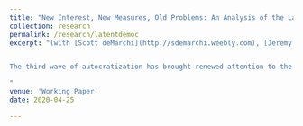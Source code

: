 ```yaml
---
title: "New Interest, New Measures, Old Problems: An Analysis of the Latent Dimension(s) of Democracy"
collection: research
permalink: /research/latentdemoc
excerpt: "(with [Scott deMarchi](http://sdemarchi.weebly.com), [Jeremy Springman](https://sites.duke.edu/jeremyspringman/), [Mateo Villamizar-Chaparro](https://scholars.duke.edu/person/santiagomateo.villamizar.chaparro), [Erik Wibbels](https://sites.duke.edu/wibbels/)), *Working Paper*


The third wave of autocratization has brought renewed attention to the study of regime type. This attention has been accompanied by a proliferation of new and more nuanced measures of democratic characteristics. We combine recent approaches using machine learning for dimensionality reduction with new democracy measures to investigate the latent dimensions of democracy. Using data from eighteen distinct democracy indices, we explore variation in theoretically-motivated dimensions of democracy across historical periods.

"
venue: 'Working Paper'
date: 2020-04-25

---
```


